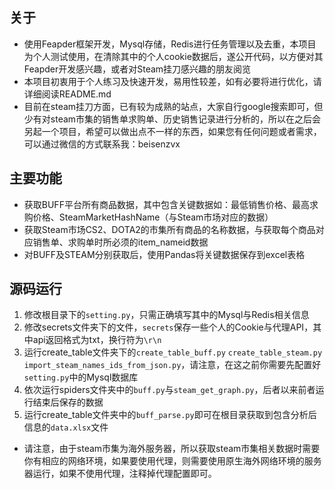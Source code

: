 关于
---
- 使用Feapder框架开发，Mysql存储，Redis进行任务管理以及去重，本项目为个人测试使用，在清除其中的个人cookie数据后，遂公开代码，以方便对其Feapder开发感兴趣，或者对Steam挂刀感兴趣的朋友阅览
- 本项目初衷用于个人练习及快速开发，易用性较差，如有必要将进行优化，请详细阅读README.md
- 目前在steam挂刀方面，已有较为成熟的站点，大家自行google搜索即可，但少有对steam市集的销售单求购单、历史销售记录进行分析的，所以在之后会另起一个项目，希望可以做出点不一样的东西，如果您有任何问题或者需求，可以通过微信的方式联系我：beisenzvx

主要功能
---
- 获取BUFF平台所有商品数据，其中包含关键数据如：最低销售价格、最高求购价格、SteamMarketHashName（与Steam市场对应的数据）
- 获取Steam市场CS2、DOTA2的市集所有商品的名称数据，与获取每个商品对应销售单、求购单时所必须的item_nameid数据
- 对BUFF及STEAM分别获取后，使用Pandas将关键数据保存到excel表格

源码运行
---
1. 修改根目录下的`setting.py`，只需正确填写其中的Mysql与Redis相关信息
2. 修改secrets文件夹下的文件，`secrets`保存一些个人的Cookie与代理API，其中api返回格式为txt，换行符为`\r\n`
3. 运行create_table文件夹下的`create_table_buff.py` `create_table_steam.py` `import_steam_names_ids_from_json.py`，请注意，在这之前你需要先配置好`setting.py`中的Mysql数据库
4. 依次运行spiders文件夹中的`buff.py`与`steam_get_graph.py`，后者以来前者运行结束后保存的数据
5. 运行create_table文件夹中的`buff_parse.py`即可在根目录获取到包含分析后信息的`data.xlsx`文件
- 请注意，由于steam市集为海外服务器，所以获取steam市集相关数据时需要你有相应的网络环境，如果要使用代理，则需要使用原生海外网络环境的服务器运行，如果不使用代理，注释掉代理配置即可。